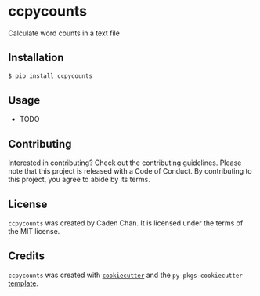 # ccpycounts

Calculate word counts in a text file

## Installation

```bash
$ pip install ccpycounts
```

## Usage

- TODO

## Contributing

Interested in contributing? Check out the contributing guidelines. Please note that this project is released with a Code of Conduct. By contributing to this project, you agree to abide by its terms.

## License

`ccpycounts` was created by Caden Chan. It is licensed under the terms of the MIT license.

## Credits

`ccpycounts` was created with [`cookiecutter`](https://cookiecutter.readthedocs.io/en/latest/) and the `py-pkgs-cookiecutter` [template](https://github.com/py-pkgs/py-pkgs-cookiecutter).
